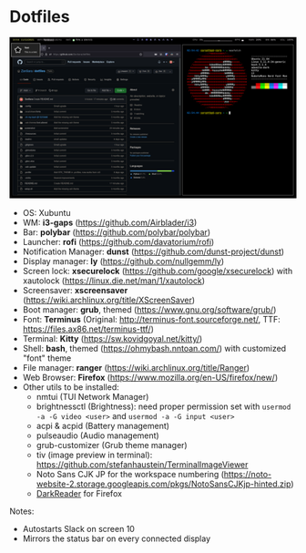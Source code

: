 # Dotfiles

![Screenshot](https://github.com/ZanSara/dotfiles/blob/main/screenshot/screenshot.png?raw=true)

* OS: Xubuntu
* WM: **i3-gaps** (https://github.com/Airblader/i3)
* Bar: **polybar** (https://github.com/polybar/polybar)
* Launcher: **rofi** (https://github.com/davatorium/rofi)
* Notification Manager: **dunst** (https://github.com/dunst-project/dunst)
* Display manager: **ly** (https://github.com/nullgemm/ly)
* Screen lock: **xsecurelock** (https://github.com/google/xsecurelock) with xautolock (https://linux.die.net/man/1/xautolock)
* Screensaver: **xscreensaver** (https://wiki.archlinux.org/title/XScreenSaver)
* Boot manager: **grub**, themed (https://www.gnu.org/software/grub/)
* Font: **Terminus** (Original: http://terminus-font.sourceforge.net/, TTF: https://files.ax86.net/terminus-ttf/)
* Terminal: **Kitty** (https://sw.kovidgoyal.net/kitty/)
* Shell: **bash**, themed (https://ohmybash.nntoan.com/) with customized "font" theme
* File manager: **ranger** (https://wiki.archlinux.org/title/Ranger)
* Web Browser: **Firefox** (https://www.mozilla.org/en-US/firefox/new/)
* Other utils to be installed:
  - nmtui (TUI Network Manager)
  - brightnessctl (Brightness): need proper permission set with `usermod -a -G video <user>` and `usermod -a -G input <user>`
  - acpi & acpid (Battery management)
  - pulseaudio (Audio management)
  - grub-customizer (Grub theme manager)
  - tiv (image preview in terminal): https://github.com/stefanhaustein/TerminalImageViewer
  - Noto Sans CJK JP for the workspace numbering (https://noto-website-2.storage.googleapis.com/pkgs/NotoSansCJKjp-hinted.zip)
  - [DarkReader](https://addons.mozilla.org/en-US/firefox/addon/darkreader) for Firefox

Notes: 
- Autostarts Slack on screen 10
- Mirrors the status bar on every connected display
